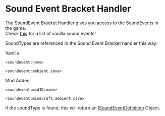 # Sound Event Bracket Handler

The SoundEvent Bracket Handler gives you access to the SoundEvents in the game.  
Check [this](https://minecraft.gamepedia.com/Sounds.json) for a list of vanilla sound events!


SoundTypes are referenced in the Sound Event Bracket handler this way:

Vanilla
```zenscript
<soundevent:name>

<soundevent:ambient.cave>
```

Mod Added
```zenscript
<soundevent:modID:name>

<soundevent:minecraft:ambient.cave>
```

If the soundType is found, this will return an [ISoundEventDefinition](/Mods/ContentTweaker/Vanilla/Types/Sound/ISoundEventDefinition/) Object.  